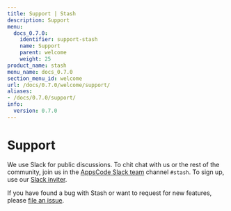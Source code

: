 ```yaml
---
title: Support | Stash
description: Support
menu:
  docs_0.7.0:
    identifier: support-stash
    name: Support
    parent: welcome
    weight: 25
product_name: stash
menu_name: docs_0.7.0
section_menu_id: welcome
url: /docs/0.7.0/welcome/support/
aliases:
- /docs/0.7.0/support/
info:
  version: 0.7.0
---
```


# Support

We use Slack for public discussions. To chit chat with us or the rest of the community, join us in the [AppsCode Slack team](https://appscode.slack.com/messages/C8NCX6N23/details/) channel `#stash`. To sign up, use our [Slack inviter](https://slack.appscode.com/).

If you have found a bug with Stash or want to request for new features, please [file an issue](https://github.com/appscode/stash/issues/new).
